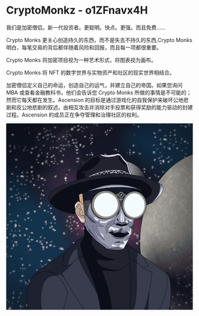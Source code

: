 # CryptoMonkz - o1ZFnavx4H

我们是加密僧侣。新一代投资者。更聪明。快点。更强。而且免费......

Crypto Monks 更关心创造持久的东西，而不是失去不持久的东西,Crypto Monks 明白，每笔交易的背后都伴随着风险和回报，而且每一项都很重要。

Crypto Monks 将加密项目视为一种艺术形式，将图表视为画布。

Crypto Monks 将 NFT 的数字世界与实物资产和社区的现实世界相结合。

加密僧侣定义自己的命运，创造自己的运气，并建立自己的帝国。如果您询问 MBA 或查看金融教科书，他们会告诉您 Crypto Monks 所做的事情是不可能的；然而它每天都在发生。Ascension 的目标是通过游戏化的自我保护来破坏公地悲剧和反公地悲剧的叙述。由相互攻击并消除对手投票和获得奖励的能力驱动的封建过程。Ascension 的成员正在争夺管理和治理社区的权利。

![NFT](unnamed.png)
